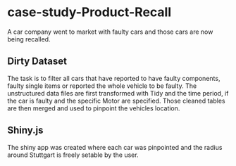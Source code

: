 # case-study-Product-Recall
A car company went to market with faulty cars and those cars are now being recalled.

## Dirty Dataset
The task is to filter all cars that have reported to have faulty components, faulty single items or reported the whole vehicle to be faulty. The unstructured data files are first transformed with Tidy and the time period, if the car is faulty and the specific Motor are specified. Those cleaned tables are then merged and used to pinpoint the vehicles location.

## Shiny.js
The shiny app was created where each car was pinpointed and the radius around Stuttgart is freely setable by the user.
